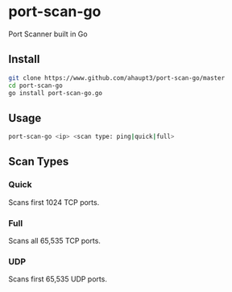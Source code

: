# port-scan-go
Port Scanner built in Go

## Install
```bash
git clone https://www.github.com/ahaupt3/port-scan-go/master
cd port-scan-go
go install port-scan-go.go
```

## Usage
``` bash
port-scan-go <ip> <scan type: ping|quick|full>
```

## Scan Types
### Quick
Scans first 1024 TCP ports.

### Full
Scans all 65,535 TCP ports.
### UDP
Scans first 65,535 UDP ports.

